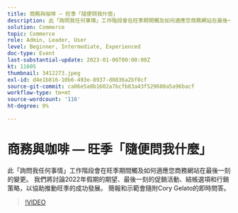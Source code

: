 ```yaml
---
title: 商務與咖啡 — 旺季「隨便問我什麼」
description: 此「詢問我任何事情」工作階段會在旺季期間觸及如何適應您商務網站在最後一刻的變更。 我們將討論2022年假期的期望、最後一刻的促銷活動、結帳選項和行銷策略，以協助推動旺季的成功發展。 簡報和示範會隨附Cory Gelato的即時問答。
solution: Commerce
topic: Commerce
role: Admin, Leader, User
level: Beginner, Intermediate, Experienced
doc-type: Event
last-substantial-update: 2023-01-06T00:00:00Z
kt: 11605
thumbnail: 3412273.jpeg
exl-id: d4e1b816-10b6-493e-8937-d0836a2bf0cf
source-git-commit: ca06e5a8b1602a7bcfb83a43f529680a5a96bacf
workflow-type: tm+mt
source-wordcount: '116'
ht-degree: 0%

---
```


# 商務與咖啡 — 旺季「隨便問我什麼」

此「詢問我任何事情」工作階段會在旺季期間觸及如何適應您商務網站在最後一刻的變更。 我們將討論2022年假期的期望、最後一刻的促銷活動、結帳選項和行銷策略，以協助推動旺季的成功發展。 簡報和示範會隨附Cory Gelato的即時問答。

>[!VIDEO](https://video.tv.adobe.com/v/3412273/?quality=12&learn=on)
